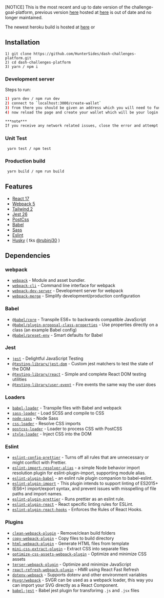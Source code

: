 [NOTICE] This is the most recent and up to date version of the challenge-goal-platform, previous version [here](https://github.com/gaquarius/challenge-platform/) hosted at [here](https://challenge-platform.herokuapp.com/) is out of date and no longer maintained.

The newest heroku build is hosted at [here](http://boiling-depths-08237.herokuapp.com/) or

## Installation

```
1) git clone https://github.com/HunterSides/dash-challenges-platform.git
2) cd dash-challenges-platform
3) yarn / npm i
```

### Development server

Steps to run:

```bash
1) yarn dev / npm run dev
2) connect to `localhost:3000/create-wallet`
3) from there you should be given an address which you will need to fund via `https://testnet-faucet.dash.org/` or `http://faucet.test.dash.crowdnode.io/` to be able to connect to Dash Platform
4) now reload the page and create your wallet which will be your login credentials for the site.

***note***
If you receive any network related issues, close the error and attempt to let the page reload (this can take a while). If you continue to receive the error, ctrl+c in your console to close the program, clear your browsers localstorage/cache/refresh cache and repeat steps 1-4.
```

### Unit Test

```bash
 yarn test / npm test
```

### Production build

```bash
 yarn build / npm run build
```

## Features

- [React 17](https://reactjs.org/)
- [Webpack 5](https://webpack.js.org/)
- [Tailwind 2](https://tailwindcss.com)
- [Jest 26](http://jestjs.io/)
- [PostCss](https://postcss.org/)
- [Babel](https://babeljs.io/)
- [Sass](https://sass-lang.com/)
- [Eslint](https://eslint.org/)
- [Husky](https://github.com/typicode/husky) ( tks [@rubinj30](https://github.com/rubinj30) )

## Dependencies

### webpack

- [`webpack`](https://github.com/webpack/webpack) - Module and asset bundler.
- [`webpack-cli`](https://github.com/webpack/webpack-cli) - Command line interface for webpack
- [`webpack-dev-server`](https://github.com/webpack/webpack-dev-server) - Development server for webpack
- [`webpack-merge`](https://github.com/survivejs/webpack-merge) - Simplify development/production configuration

### Babel

- [`@babel/core`](https://www.npmjs.com/package/@babel/core) - Transpile ES6+ to backwards compatible JavaScript
- [`@babel/plugin-proposal-class-properties`](https://babeljs.io/docs/en/babel-plugin-proposal-class-properties) - Use properties directly on a class (an example Babel config)
- [`@babel/preset-env`](https://babeljs.io/docs/en/babel-preset-env) - Smart defaults for Babel

### Jest

- [`jest`](https://jestjs.io/) - Delightful JavaScript Testing
- [`@testing-library/jest-dom`](https://github.com/testing-library/jest-dom#readme) - Custom jest matchers to test the state of the DOM
- [`@testing-library/react`](https://testing-library.com/docs/react-testing-library/intro/) - Simple and complete React DOM testing utilities
- [`@testing-library/user-event`](https://github.com/testing-library/user-event#readme) - Fire events the same way the user does

### Loaders

- [`babel-loader`](https://webpack.js.org/loaders/babel-loader/) - Transpile files with Babel and webpack
- [`sass-loader`](https://webpack.js.org/loaders/sass-loader/) - Load SCSS and compile to CSS
- [`node-sass`](https://github.com/sass/node-sass) - Node Sass
- [`css-loader`](https://webpack.js.org/loaders/css-loader/) - Resolve CSS imports
- [`postcss-loader`](https://webpack.js.org/loaders/postcss-loader/) - Loader to process CSS with PostCSS
- [`style-loader`](https://webpack.js.org/loaders/style-loader/) - Inject CSS into the DOM

### Eslint

- [`eslint-config-prettier`](https://www.npmjs.com/package/eslint-config-prettier) - Turns off all rules that are unnecessary or might conflict with Prettier.
- [`eslint-import-resolver-alias`](https://www.npmjs.com/package/eslint-import-resolver-alias) - a simple Node behavior import resolution plugin for eslint-plugin-import, supporting module alias.
- [`eslint-plugin-babel`](https://www.npmjs.com/package/eslint-plugin-babel) - an eslint rule plugin companion to babel-eslint.
- [`eslint-plugin-import`](https://www.npmjs.com/package/eslint-plugin-import) - This plugin intends to support linting of ES2015+ (ES6+) import/export syntax, and prevent issues with misspelling of file paths and import names.
- [`eslint-plugin-prettier`](https://www.npmjs.com/package/eslint-plugin-prettier) - Runs prettier as an eslint rule.
- [`eslint-plugin-react`](https://www.npmjs.com/package/eslint-plugin-react) - React specific linting rules for ESLint.
- [`eslint-plugin-react-hooks`](https://github.com/facebook/react/tree/master/packages/eslint-plugin-react-hooks) - Enforces the Rules of React Hooks.

### Plugins

- [`clean-webpack-plugin`](https://github.com/johnagan/clean-webpack-plugin) - Remove/clean build folders
- [`copy-webpack-plugin`](https://github.com/webpack-contrib/copy-webpack-plugin) - Copy files to build directory
- [`html-webpack-plugin`](https://github.com/jantimon/html-webpack-plugin) - Generate HTML files from template
- [`mini-css-extract-plugin`](https://github.com/webpack-contrib/mini-css-extract-plugin) - Extract CSS into separate files
- [`optimize-css-assets-webpack-plugin`](https://github.com/NMFR/optimize-css-assets-webpack-plugin) - Optimize and minimize CSS assets
- [`terser-webpack-plugin`](https://github.com/webpack-contrib/terser-webpack-plugin) - Optimize and minimize JavaScript
- [`react-refresh-webpack-plugin`](https://github.com/pmmmwh/react-refresh-webpack-plugin) - HMR using React Fast Refresh
- [`dotenv-webpack`](https://github.com/mrsteele/dotenv-webpack) - Supports dotenv and other environment variables
- [`@svgr/webpack`](https://github.com/mrsteele/dotenv-webpack) - SVGR can be used as a webpack loader, this way you can import your SVG directly as a React Component.
- [`babel-jest`](https://www.npmjs.com/package/babel-jest) - Babel jest plugin for transforimg `.js` and `.jsx` files
